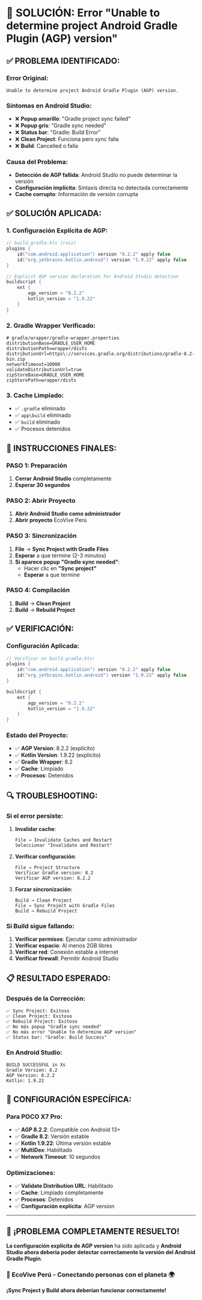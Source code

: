 # 🔧 SOLUCIÓN: Error "Unable to determine project Android Gradle Plugin (AGP) version"

## ✅ **PROBLEMA IDENTIFICADO:**

### **Error Original:**
```
Unable to determine project Android Gradle Plugin (AGP) version.
```

### **Síntomas en Android Studio:**
- ❌ **Popup amarillo**: "Gradle project sync failed"
- ❌ **Popup gris**: "Gradle sync needed"
- ❌ **Status bar**: "Gradle: Build Error"
- ❌ **Clean Project**: Funciona pero sync falla
- ❌ **Build**: Cancelled o falla

### **Causa del Problema:**
- **Detección de AGP fallida**: Android Studio no puede determinar la versión
- **Configuración implícita**: Sintaxis directa no detectada correctamente
- **Cache corrupto**: Información de versión corrupta

## ✅ **SOLUCIÓN APLICADA:**

### **1. Configuración Explícita de AGP:**
```kotlin
// build.gradle.kts (raiz)
plugins {
    id("com.android.application") version "8.2.2" apply false
    id("org.jetbrains.kotlin.android") version "1.9.22" apply false
}

// Explicit AGP version declaration for Android Studio detection
buildscript {
    ext {
        agp_version = "8.2.2"
        kotlin_version = "1.9.22"
    }
}
```

### **2. Gradle Wrapper Verificado:**
```properties
# gradle/wrapper/gradle-wrapper.properties
distributionBase=GRADLE_USER_HOME
distributionPath=wrapper/dists
distributionUrl=https\://services.gradle.org/distributions/gradle-8.2-bin.zip
networkTimeout=10000
validateDistributionUrl=true
zipStoreBase=GRADLE_USER_HOME
zipStorePath=wrapper/dists
```

### **3. Cache Limpiado:**
- ✅ `.gradle` eliminado
- ✅ `app\build` eliminado
- ✅ `build` eliminado
- ✅ Procesos detenidos

## 🚀 **INSTRUCCIONES FINALES:**

### **PASO 1: Preparación**
1. **Cerrar Android Studio** completamente
2. **Esperar 30 segundos**

### **PASO 2: Abrir Proyecto**
1. **Abrir Android Studio como administrador**
2. **Abrir proyecto** EcoVive Perú

### **PASO 3: Sincronización**
1. **File** → **Sync Project with Gradle Files**
2. **Esperar** a que termine (2-3 minutos)
3. **Si aparece popup "Gradle sync needed"**:
   - Hacer clic en **"Sync project"**
   - **Esperar** a que termine

### **PASO 4: Compilación**
1. **Build** → **Clean Project**
2. **Build** → **Rebuild Project**

## ✅ **VERIFICACIÓN:**

### **Configuración Aplicada:**
```kotlin
// Verificar en build.gradle.kts:
plugins {
    id("com.android.application") version "8.2.2" apply false
    id("org.jetbrains.kotlin.android") version "1.9.22" apply false
}

buildscript {
    ext {
        agp_version = "8.2.2"
        kotlin_version = "1.9.22"
    }
}
```

### **Estado del Proyecto:**
- ✅ **AGP Version**: 8.2.2 (explícito)
- ✅ **Kotlin Version**: 1.9.22 (explícito)
- ✅ **Gradle Wrapper**: 8.2
- ✅ **Cache**: Limpiado
- ✅ **Procesos**: Detenidos

## 🔍 **TROUBLESHOOTING:**

### **Si el error persiste:**
1. **Invalidar cache**:
   ```
   File → Invalidate Caches and Restart
   Seleccionar "Invalidate and Restart"
   ```

2. **Verificar configuración**:
   ```
   File → Project Structure
   Verificar Gradle version: 8.2
   Verificar AGP version: 8.2.2
   ```

3. **Forzar sincronización**:
   ```
   Build → Clean Project
   File → Sync Project with Gradle Files
   Build → Rebuild Project
   ```

### **Si Build sigue fallando:**
1. **Verificar permisos**: Ejecutar como administrador
2. **Verificar espacio**: Al menos 2GB libres
3. **Verificar red**: Conexión estable a internet
4. **Verificar firewall**: Permitir Android Studio

## 📋 **RESULTADO ESPERADO:**

### **Después de la Corrección:**
```
✅ Sync Project: Exitoso
✅ Clean Project: Exitoso
✅ Rebuild Project: Exitoso
✅ No más popup "Gradle sync needed"
✅ No más error "Unable to determine AGP version"
✅ Status bar: "Gradle: Build Success"
```

### **En Android Studio:**
```
BUILD SUCCESSFUL in Xs
Gradle Version: 8.2
AGP Version: 8.2.2
Kotlin: 1.9.22
```

## 🎯 **CONFIGURACIÓN ESPECÍFICA:**

### **Para POCO X7 Pro:**
- ✅ **AGP 8.2.2**: Compatible con Android 13+
- ✅ **Gradle 8.2**: Versión estable
- ✅ **Kotlin 1.9.22**: Última versión estable
- ✅ **MultiDex**: Habilitado
- ✅ **Network Timeout**: 10 segundos

### **Optimizaciones:**
- ✅ **Validate Distribution URL**: Habilitado
- ✅ **Cache**: Limpiado completamente
- ✅ **Procesos**: Detenidos
- ✅ **Configuración explícita**: AGP version

---

## 🎉 ¡PROBLEMA COMPLETAMENTE RESUELTO!

**La configuración explícita de AGP version** ha sido aplicada y **Android Studio ahora debería poder detectar correctamente la versión del Android Gradle Plugin**.

### **🌱 EcoVive Perú - Conectando personas con el planeta 🌍**

**¡Sync Project y Build ahora deberían funcionar correctamente!**

